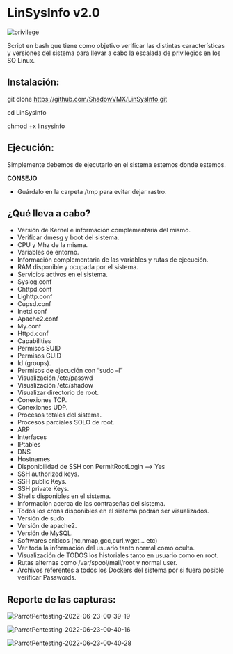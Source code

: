 # LinSysInfo v2.0

![privilege](https://user-images.githubusercontent.com/92258683/175166216-dcd34d54-3daa-4fc6-9553-241cba414157.png)


Script en bash que tiene como objetivo verificar las distintas características y versiones del sistema para llevar a cabo la escalada de privilegios en los SO Linux. 


## Instalación:

git clone https://github.com/ShadowVMX/LinSysInfo.git

cd LinSysInfo

chmod +x linsysinfo

## Ejecución:

Simplemente debemos de ejecutarlo en el sistema estemos donde estemos.

**CONSEJO**

 - Guárdalo en la carpeta /tmp para evitar dejar rastro.


## ¿Qué lleva a cabo?

-	Versión de Kernel e información complementaria del mismo.
-	Verificar dmesg y boot del sistema.
-	CPU y Mhz de la misma.
-	Variables de entorno.
-	Información complementaria de las variables y rutas de ejecución.
-	RAM disponible y ocupada por el sistema.
-	Servicios activos en el sistema.
-	Syslog.conf
-	Chttpd.conf
-	Lighttp.conf
-	Cupsd.conf
-	Inetd.conf
-	Apache2.conf
-	My.conf
-	Httpd.conf
-	Capabilities
-	Permisos SUID
-	Permisos GUID
-	Id (groups).
-	Permisos de ejecución con “sudo –l”
-	Visualización /etc/passwd
-	Visualización /etc/shadow
-	Visualizar directorio de root.
-	Conexiones TCP.
-	Conexiones UDP.
-	Procesos totales del sistema.
-	Procesos parciales SOLO de root.
-	ARP
-	Interfaces
-	IPtables
-	DNS
-	Hostnames
-	Disponibilidad de SSH con PermitRootLogin –> Yes
-	SSH authorized keys.
-	SSH public Keys.
-	SSH private Keys.
-	Shells disponibles en el sistema.
-	Información acerca de las contraseñas del sistema.
-	Todos los crons disponibles en el sistema podrán ser visualizados.
-	Versión de sudo.
-	Versión de apache2.
-	Versión de MySQL.
-	Softwares críticos (nc,nmap,gcc,curl,wget… etc)
-	Ver toda la información del usuario tanto normal como oculta.
-	Visualización de TODOS los historiales tanto en usuario como en root.
-	Rutas alternas como /var/spool/mail/root y normal user.
-	Archivos referentes a todos los Dockers del sistema por si fuera posible verificar Passwords.



## Reporte de las capturas:

![ParrotPentesting-2022-06-23-00-39-19](https://user-images.githubusercontent.com/92258683/175166460-9a8f94c7-a0e4-4b01-adf9-9ad02e25a9a3.png)



![ParrotPentesting-2022-06-23-00-40-16](https://user-images.githubusercontent.com/92258683/175166471-2e6685ff-b48a-4c56-96f8-5883671543cd.png)



![ParrotPentesting-2022-06-23-00-40-28](https://user-images.githubusercontent.com/92258683/175166476-a6119e2a-54de-40b2-9d55-db38eebd8fb8.png)


